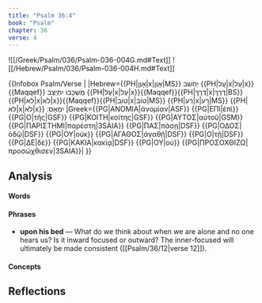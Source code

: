 ```yaml
---
title: "Psalm 36:4"
book: "Psalm"
chapter: 36
verse: 4
---
```

![[/Greek/Psalm/036/Psalm-036-004G.md#Text]]
![[/Hebrew/Psalm/036/Psalm-036-004H.md#Text]]

{{Infobox Psalm/Verse |
|Hebrew={{PH|אָוֶן|x|אָוֶן|MS}}
יַחְשֹׁב
{{PH|עָל|x|עַל|x}}{{Maqqef}}
מִשְׁכָּבוֹ
יִתְיַצֵּב
{{PH|עָל|x|עַל|x}}{{Maqqef}}{{PH|דֶּרֶךְ|x|דֶּרֶךְ|BS}} {{PH|לא|x|לֹא|x}}{{Maqqef}}{{PH|טוֹב|x|טוֹב|MS}} {{PH|רַע|x|רָע|MS}} {{PH|לא|x|לֹא|x}}
יִמְאָס
׃
|Greek={{PG|ΑΝΟΜΙΑ|ἀνομίαν|ASF}} {{PG|ΕΠΙ|ἐπὶ}} {{PG|Ο|τῆς|GSF}} {{PG|ΚΟΙΤΗ|κοίτης|GSF}} {{PG|ΑΥΤΟΣ|αὐτοῦ|GSM}} {{PG|ΠΑΡΙΣΤΗΜΙ|παρέστη|3SAIA}} {{PG|ΠΑΣ|πάσῃ|DSF}} {{PG|ΟΔΟΣ|ὁδῷ|DSF}} {{PG|ΟΥ|οὐκ}} {{PG|ΑΓΑΘΟΣ|ἀγαθῇ|DSF}} {{PG|Ο|τῇ|DSF}} {{PG|ΔΕ|δὲ}} {{PG|ΚΑΚΙΑ|κακίᾳ|DSF}} {{PG|ΟΥ|οὐ}} {{PG|ΠΡΟΣΟΧΘΙΖΩ|προσώχθισεν|3SAIA}}|
}}

## Analysis

#### Words

#### Phrases
- **upon his bed** — What do we think about when we are alone and no one hears us?  Is it inward focused or outward?  The inner-focused will ultimately be made consistent ([[Psalm/36/12|verse 12]]).

#### Concepts

## Reflections
